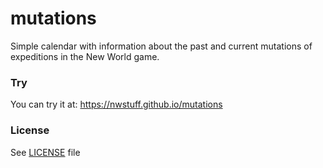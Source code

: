 # mutations

Simple calendar with information about the past and current mutations of expeditions in the New World game.

### Try

You can try it at: https://nwstuff.github.io/mutations

### License

See [LICENSE](LICENSE) file
